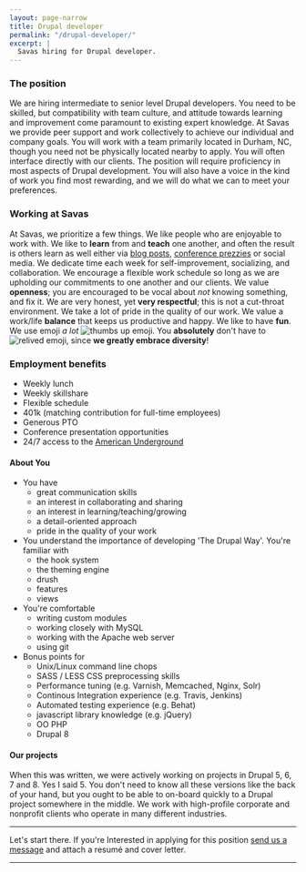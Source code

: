 ```yaml
---
layout: page-narrow
title: Drupal developer
permalink: "/drupal-developer/"
excerpt: |
  Savas hiring for Drupal developer.
---
```


### The position
We are hiring intermediate to senior level Drupal developers. You need to be
skilled, but compatibility with team culture, and attitude towards learning and
improvement come paramount to existing expert knowledge. At Savas we provide peer
support and work collectively to achieve our individual and company goals. You
will work with a team primarily located in Durham, NC, though
you need not be physically located nearby to apply. You will often interface
directly with our clients. The position will require proficiency in most aspects
of Drupal development. You will also have a voice in the kind of work you find
most rewarding, and we will do what we can to meet your preferences.

### Working at Savas
At Savas, we prioritize a few things. We like people who are enjoyable to work
with. We like to **learn** from and **teach** one another, and often the result is others
 learn as well either via [blog posts](/news),
 [conference prezzies](http://chrisarusso.github.io/asheville.html#/) or social media.
We dedicate time each week for self-improvement, socializing, and collaboration.
We encourage a flexible work schedule
so long as we are upholding our commitments to one another and our clients. We
value **openness**; you are encouraged to be vocal about _not_ knowing something,
and fix it. We are very honest, yet **very respectful**; this is not a cut-throat
environment.
We take a lot of pride in the quality of our work. We value a work/life **balance**
that keeps us productive and happy. We like to have **fun**.
We use emoji _a lot_ <img src="http://www.emoji-cheat-sheet.com/graphics/emojis/thumbsup.png" alt="thumbs up emoji" class="emoji">.
You **absolutely** don't have to <img src="http://www.emoji-cheat-sheet.com/graphics/emojis/relieved.png" alt="relived emoji" class="emoji">,
since **we greatly embrace diversity**!

### Employment benefits
+ Weekly lunch
+ Weekly skillshare
+ Flexible schedule
+ 401k (matching contribution for full-time employees)
+ Generous PTO
+ Conference presentation opportunities
+ 24/7 access to the [American Underground](http://americanunderground.com/)

#### About You
+ You have
  + great communication skills
  + an interest in collaborating and sharing
  + an interest in learning/teaching/growing
  + a detail-oriented approach
  + pride in the quality of your work
+ You understand the importance of developing 'The Drupal Way'. You're familiar with
  + the hook system
  + the theming engine
  + drush
  + features
  + views
+ You're comfortable
  + writing custom modules
  + working closely with MySQL
  + working with the Apache web server
  + using git
+ Bonus points for
  + Unix/Linux command line chops
  + SASS / LESS CSS preprocessing skills
  + Performance tuning (e.g. Varnish, Memcached, Nginx, Solr)
  + Continous Integration experience (e.g. Travis, Jenkins)
  + Automated testing experience (e.g. Behat)
  + javascript library knowledge (e.g. jQuery)
  + OO PHP
  + Drupal 8

#### Our projects
When this was written, we were actively working on projects in Drupal 5, 6, 7 and
8. Yes I said 5. You don't need to know all these versions like the back of your
hand, but you ought to be able to on-board quickly to a Drupal project
somewhere in the middle. We work with high-profile corporate and nonprofit
clients who operate in many different industries.

---

Let's start there.
If you're Interested in applying for this position
<a href="/contact">send us a message</a> and attach a resumé and cover letter.

---
